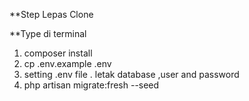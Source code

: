 **Step Lepas Clone

**Type di terminal
1. composer install
2. cp .env.example .env
3. setting .env file . letak database ,user and password
4. php artisan migrate:fresh --seed 
